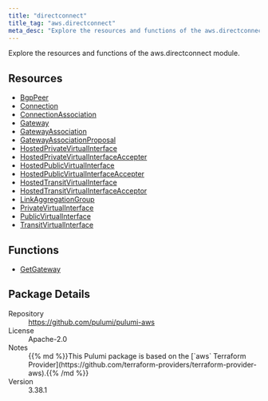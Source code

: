 ```yaml
---
title: "directconnect"
title_tag: "aws.directconnect"
meta_desc: "Explore the resources and functions of the aws.directconnect module."
---
```


<!-- WARNING: this file was generated by Pulumi Docs Generator. -->
<!-- Do not edit by hand unless you're certain you know what you are doing! -->

Explore the resources and functions of the aws.directconnect module.

<h2 id="resources">Resources</h2>
<ul class="api">
    <li><a href="bgppeer" title="BgpPeer"><span class="symbol resource"></span>BgpPeer</a></li>
    <li><a href="connection" title="Connection"><span class="symbol resource"></span>Connection</a></li>
    <li><a href="connectionassociation" title="ConnectionAssociation"><span class="symbol resource"></span>ConnectionAssociation</a></li>
    <li><a href="gateway" title="Gateway"><span class="symbol resource"></span>Gateway</a></li>
    <li><a href="gatewayassociation" title="GatewayAssociation"><span class="symbol resource"></span>GatewayAssociation</a></li>
    <li><a href="gatewayassociationproposal" title="GatewayAssociationProposal"><span class="symbol resource"></span>GatewayAssociationProposal</a></li>
    <li><a href="hostedprivatevirtualinterface" title="HostedPrivateVirtualInterface"><span class="symbol resource"></span>HostedPrivateVirtualInterface</a></li>
    <li><a href="hostedprivatevirtualinterfaceaccepter" title="HostedPrivateVirtualInterfaceAccepter"><span class="symbol resource"></span>HostedPrivateVirtualInterfaceAccepter</a></li>
    <li><a href="hostedpublicvirtualinterface" title="HostedPublicVirtualInterface"><span class="symbol resource"></span>HostedPublicVirtualInterface</a></li>
    <li><a href="hostedpublicvirtualinterfaceaccepter" title="HostedPublicVirtualInterfaceAccepter"><span class="symbol resource"></span>HostedPublicVirtualInterfaceAccepter</a></li>
    <li><a href="hostedtransitvirtualinterface" title="HostedTransitVirtualInterface"><span class="symbol resource"></span>HostedTransitVirtualInterface</a></li>
    <li><a href="hostedtransitvirtualinterfaceacceptor" title="HostedTransitVirtualInterfaceAcceptor"><span class="symbol resource"></span>HostedTransitVirtualInterfaceAcceptor</a></li>
    <li><a href="linkaggregationgroup" title="LinkAggregationGroup"><span class="symbol resource"></span>LinkAggregationGroup</a></li>
    <li><a href="privatevirtualinterface" title="PrivateVirtualInterface"><span class="symbol resource"></span>PrivateVirtualInterface</a></li>
    <li><a href="publicvirtualinterface" title="PublicVirtualInterface"><span class="symbol resource"></span>PublicVirtualInterface</a></li>
    <li><a href="transitvirtualinterface" title="TransitVirtualInterface"><span class="symbol resource"></span>TransitVirtualInterface</a></li>
</ul>

<h2 id="functions">Functions</h2>
<ul class="api">
    <li><a href="getgateway" title="GetGateway"><span class="symbol function"></span>GetGateway</a></li>
</ul>

<h2 id="package-details">Package Details</h2>
<dl class="package-details">
	<dt>Repository</dt>
	<dd><a href="https://github.com/pulumi/pulumi-aws">https://github.com/pulumi/pulumi-aws</a></dd>
	<dt>License</dt>
	<dd>Apache-2.0</dd>
	<dt>Notes</dt>
	<dd>{{% md %}}This Pulumi package is based on the [`aws` Terraform Provider](https://github.com/terraform-providers/terraform-provider-aws).{{% /md %}}</dd>
	<dt>Version</dt>
	<dd>3.38.1</dd>
</dl>

